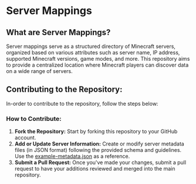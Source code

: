 # Server Mappings

## What are Server Mappings?

Server mappings serve as a structured directory of Minecraft servers, organized based on various attributes such as server name, IP address, supported Minecraft versions, game modes, and more. This repository aims to provide a centralized location where Minecraft players can discover data on a wide range of servers.

## Contributing to the Repository:

In-order to contribute to the repository, follow the steps below:

### How to Contribute:

1. **Fork the Repository:** Start by forking this repository to your GitHub account.
2. **Add or Update Server Information:** Create or modify server metadata files (in JSON format) following the provided schema and guidelines. Use the [example-metadata.json](https://github.com/skinbookmc/servermappings/blob/master/example-metadata.json) as a reference.
3. **Submit a Pull Request:** Once you've made your changes, submit a pull request to have your additions reviewed and merged into the main repository.